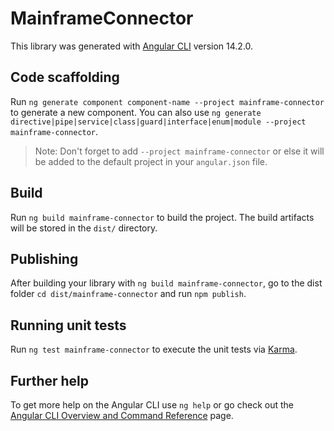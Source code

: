 # MainframeConnector

This library was generated with [Angular CLI](https://github.com/angular/angular-cli) version 14.2.0.

## Code scaffolding

Run `ng generate component component-name --project mainframe-connector` to generate a new component. You can also use `ng generate directive|pipe|service|class|guard|interface|enum|module --project mainframe-connector`.
> Note: Don't forget to add `--project mainframe-connector` or else it will be added to the default project in your `angular.json` file.

## Build

Run `ng build mainframe-connector` to build the project. The build artifacts will be stored in the `dist/` directory.

## Publishing

After building your library with `ng build mainframe-connector`, go to the dist folder `cd dist/mainframe-connector` and run `npm publish`.

## Running unit tests

Run `ng test mainframe-connector` to execute the unit tests via [Karma](https://karma-runner.github.io).

## Further help

To get more help on the Angular CLI use `ng help` or go check out the [Angular CLI Overview and Command Reference](https://angular.io/cli) page.
